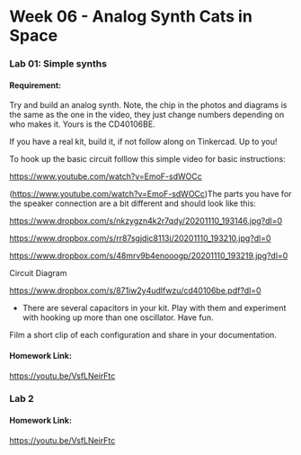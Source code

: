# Week 06 - Analog Synth Cats in Space

### Lab 01: Simple synths

#### Requirement:

Try and build an analog synth. Note, the chip in the photos and diagrams is the same as the one in the video, they just change numbers depending on who makes it. Yours is the CD40106BE. 

If you have a real kit, build it, if not follow along on Tinkercad. Up to you!

To hook up the basic circuit folllow this simple video for basic instructions:

https://www.youtube.com/watch?v=EmoF-sdWOCc

(https://www.youtube.com/watch?v=EmoF-sdWOCc)The parts you have for the speaker connection are a bit different and should look like this:

https://www.dropbox.com/s/nkzygzn4k2r7qdy/20201110_193146.jpg?dl=0

https://www.dropbox.com/s/rr87sgjdic8113i/20201110_193210.jpg?dl=0

https://www.dropbox.com/s/48mrv9b4enooogp/20201110_193219.jpg?dl=0

Circuit Diagram

https://www.dropbox.com/s/871iw2y4udlfwzu/cd40106be.pdf?dl=0

- There are several capacitors in your kit. Play with them and experiment with hooking up more than one oscillator. Have fun.

Film a short clip of each configuration and share in your documentation.


#### Homework Link:

https://youtu.be/VsfLNeirFtc



### Lab 2 

#### Homework Link:

https://youtu.be/VsfLNeirFtc

